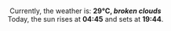 <p  align="center"><br/>Currently, the weather is: <b> 29°C, <i>broken clouds</i></b></br>Today, the sun rises at <b>04:45</b> and sets at <b>19:44</b>.</p>